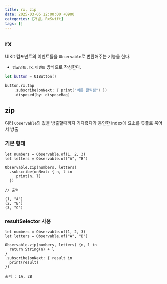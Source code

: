 ```yaml
---
title: rx, zip
date: 2025-03-05 12:00:00 +0900
categories: [개념, RxSwift]
tags: []
---
```


## rx

UIKit 컴포넌트의 이벤트들을 `Observable`로 변환해주는 기능을 한다.

- `컴포넌트.rx.이벤트` 방식으로 작성한다.

```swift
let button = UIButton()

button.rx.tap
    .subscribe(onNext: { print("버튼 클릭됨") })
    .disposed(by: disposeBag)
```

## zip

여러 `Observable`의 값을 방출할때까지 기다렸다가 동인한 index에 요소를 튜플로 묶어서 방출

### 기본 형태
```
let numbers = Observable.of(1, 2, 3)
let letters = Observable.of("A", "B")

Observable.zip(numbers, letters)
  .subscribe(onNext: { n, l in
     print(n, l)
  })

// 출력

(1, "A")
(2, "B")
(3, "C")

```

### resultSelector 사용
```
let numbers = Observable.of(1, 2, 3)
let letters = Observable.of("A", "B")

Observable.zip(numbers, letters) {n, l in
  return String(n) + l
}
.subscribe(onNext: { result in
  print(result)
})

출력 : 1A, 2B
```



